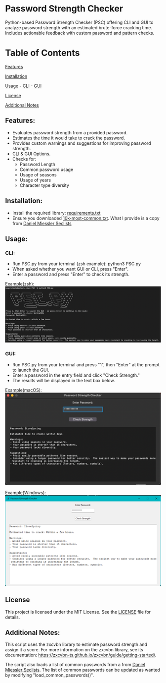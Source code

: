 # Password Strength Checker

Python-based Password Strength Checker (PSC) offering CLI and GUI to analyze password strength with an estimated brute-force cracking time. Includes actionable feedback with custom password and pattern checks.

# Table of Contents
[Features](https://github.com/Seger-Steele/Password-Strength-Checker/tree/main?tab=readme-ov-file#features)

[Installation](https://github.com/Seger-Steele/Password-Strength-Checker/tree/main?tab=readme-ov-file#installation)

[Usage](https://github.com/Seger-Steele/Password-Strength-Checker/tree/main?tab=readme-ov-file#usage)
    - [CLI](https://github.com/Seger-Steele/Password-Strength-Checker/tree/main?tab=readme-ov-file#cli)
    - [GUI](https://github.com/Seger-Steele/Password-Strength-Checker/tree/main?tab=readme-ov-file#gui)

[License](https://github.com/Seger-Steele/Password-Strength-Checker/tree/main?tab=readme-ov-file#license)

[Additional Notes](https://github.com/Seger-Steele/Password-Strength-Checker/tree/main?tab=readme-ov-file#additional-notes)

## Features:

- Evaluates password strength from a provided password.
- Estimates the time it would take to crack the password.
- Provides custom warnings and suggestions for improving password strength.
- CLI & GUI Options.
- Checks for:
    - Password Length
    - Common password usage
    - Usage of seasons
    - Usage of years
    - Character type diversity


## Installation:

- Install the required library: [requirements.txt](https://github.com/Seger-Steele/Password-Strength-Checker/blob/main/requirements.txt)
- Ensure you downloaded [10k-most-common.txt](https://github.com/Seger-Steele/Password-Strength-Checker/blob/main/10k-most-common.txt).  What I provide is a copy from [Daniel Miessler Seclists](https://github.com/danielmiessler/SecLists/blob/master/Passwords/Common-Credentials/10k-most-common.txt)

## Usage:

### CLI:

- Run PSC.py from your terminal (zsh example): python3 PSC.py
- When asked whether you want GUI or CLI, press "Enter".
- Enter a password and press "Enter" to check its strength. 

Example(zsh): 
![alt text](image-2.png)

### GUI:

- Run PSC.py from your terminal and press "1", then "Enter" at the prompt to launch the GUI.
- Enter a password in the entry field and click "Check Strength."
- The results will be displayed in the text box below.

Example(macOS): 
![alt text](image.png)

Example(Windows): 
![alt text](image-1.png)

## License
This project is licensed under the MIT License. See the [LICENSE](https://github.com/Seger-Steele/Password-Strength-Checker/blob/main/LICENSE) file for details.

## Additional Notes:
This script uses the zxcvbn library to estimate password strength and assign it a score. For more information on the zxcvbn library, see its documentation: https://zxcvbn-ts.github.io/zxcvbn/guide/getting-started/.

The script also loads a list of common passwords from a from [Daniel Miessler Seclists](https://github.com/danielmiessler/SecLists/blob/master/Passwords/Common-Credentials/10k-most-common.txt).  The list of common passwords can be updated as wanted by modifying "load_common_passwords()". 
